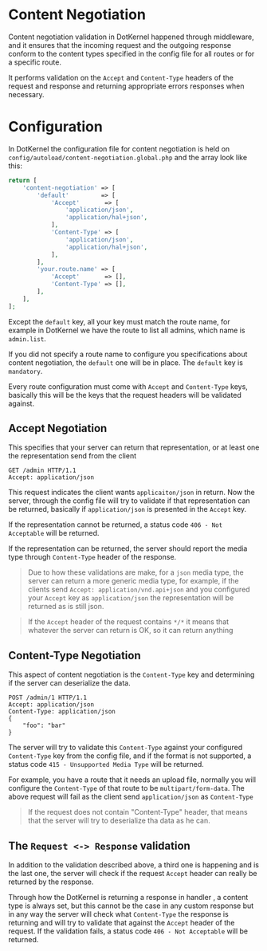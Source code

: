 # Content Negotiation

Content negotiation validation in DotKernel happened through middleware, and it ensures that the incoming request
and the outgoing response conform to the content types specified in the config file for all routes or for a specific route.

It performs validation on the `Accept` and `Content-Type` headers of the request and response and returning appropriate
errors responses when necessary.

# Configuration
In DotKernel the configuration file for content negotiation is held on `config/autoload/content-negotiation.global.php`
and the array look like this:
```php
return [
    'content-negotiation' => [
        'default'         => [
            'Accept'       => [
                'application/json',
                'application/hal+json',
            ],
            'Content-Type' => [
                'application/json',
                'application/hal+json',
            ],
        ],
        'your.route.name' => [
            'Accept'       => [],
            'Content-Type' => [],
        ],
    ],
];
```

Except the `default` key, all your key must match the route name, for example in DotKernel we have the route to list all
admins, which name is `admin.list`.

If you did not specify a route name to configure you specifications about content negotiation, the `default` one will
be in place. The `default` key is `mandatory`.

Every route configuration must come with `Accept` and `Content-Type` keys, basically this will be the keys that the
request headers will be validated against.

## Accept Negotiation
This specifies that your server can return that representation, or at least one the representation send from the client

```http request
GET /admin HTTP/1.1
Accept: application/json
```
This request indicates the client wants `applicaiton/json` in return. Now the server, through the config file will try
to validate if that representation can be returned, basically if `application/json` is presented in the `Accept` key.

If the representation cannot be returned, a status code `406 - Not Acceptable` will be returned.

If the representation can be returned, the server should report the media type through `Content-Type` header of the response.

> Due to how these validations are make, for a `json` media type, the server can return a more generic media type,
for example, if the clients send `Accept: application/vnd.api+json` and you configured your `Accept` key as `application/json`
the representation will be returned as is still json.

> If the `Accept` header of the request contains `*/*` it means that whatever the server can return is OK, so it can return anything

## Content-Type Negotiation
This aspect of content negotiation is the `Content-Type` key and determining if the server can deserialize the data.

``` http request
POST /admin/1 HTTP/1.1
Accept: application/json
Content-Type: application/json
{
    "foo": "bar"
}
```
The server will try to validate this `Content-Type` against your configured `Content-Type` key from the config file,
and if the format is not supported, a status code `415 - Unsupported Media Type` will be returned.

For example, you have a route that it needs an upload file, normally you will configure the `Content-Type` of that route
to be `multipart/form-data`. The above request will fail as the client send `application/json` as `Content-Type`

> If the request does not contain "Content-Type" header, that means that the server will try to deserialize tha data as
he can.

## The `Request <-> Response` validation
In addition to the validation described above, a third one is happening and is the last one, the server will check if
the request `Accept` header can really be returned by the response.

Through how the DotKernel is returning a response in handler , a content type is always set, but this cannot be the case
in any custom response  but in any way the server will check what `Content-Type` the response is returning and will try
to validate that against the `Accept` header of the request. If the validation fails, a status code
`406 - Not Acceptable` will be returned.